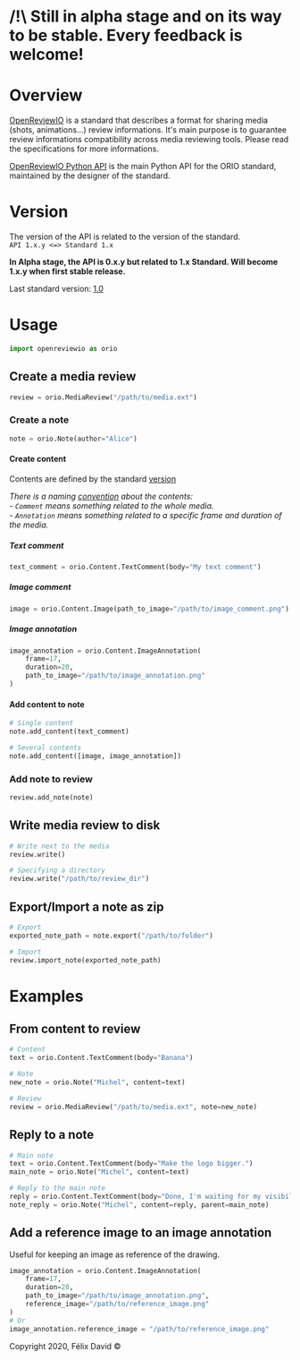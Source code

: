 # /!\ Still in alpha stage and on its way to be stable. Every feedback is welcome!


# Overview
[OpenReviewIO](https://openreviewio-standard-definition.readthedocs.io/fr/latest/README.html) is a standard that describes a format for sharing media (shots, animations...) review informations. 
It's main purpose is to guarantee review informations compatibility across media reviewing tools.
Please read the specifications for more informations.

[OpenReviewIO Python API](https://pypi.org/project/openreviewio/) is the main Python API for the ORIO standard, maintained by the designer of the standard.

# Version
The version of the API is related to the version of the standard.  
`API 1.x.y <=> Standard 1.x`

**In Alpha stage, the API is 0.x.y but related to 1.x Standard. Will become 1.x.y when first stable release.**

Last standard version: [1.0](https://openreviewio-standard-definition.readthedocs.io/fr/latest/Version_1-0.html)

# Usage
```python
import openreviewio as orio
```

## Create a media review
```python
review = orio.MediaReview("/path/to/media.ext")
```

### Create a note
```python
note = orio.Note(author="Alice")
```

#### Create content

Contents are defined by the standard [version](https://openreviewio-standard-definition.readthedocs.io/fr/latest/Version_1-0.html)

*There is a naming [convention](https://openreviewio-standard-definition.readthedocs.io/fr/latest/Standard_Definition.html#contenu) about the contents:  
    - `Comment` means something related to the whole media.  
    - `Annotation` means something related to a specific frame and duration of the media.*

##### Text comment
```python
text_comment = orio.Content.TextComment(body="My text comment")
```

##### Image comment
```python
image = orio.Content.Image(path_to_image="/path/to/image_comment.png")
```

##### Image annotation
```python
image_annotation = orio.Content.ImageAnnotation(
    frame=17,
    duration=20,
    path_to_image="/path/to/image_annotation.png"
)
```

#### Add content to note
```python
# Single content
note.add_content(text_comment)

# Several contents
note.add_content([image, image_annotation])
```

### Add note to review
```python
review.add_note(note)
```

## Write media review to disk
```python
# Write next to the media
review.write()

# Specifying a directory
review.write("/path/to/review_dir")
```

## Export/Import a note as zip
```python
# Export
exported_note_path = note.export("/path/to/folder")

# Import
review.import_note(exported_note_path)
```

# Examples
## From content to review
```python
# Content
text = orio.Content.TextComment(body="Banana")

# Note
new_note = orio.Note("Michel", content=text)

# Review
review = orio.MediaReview("/path/to/media.ext", note=new_note)
```

## Reply to a note 
```python
# Main note
text = orio.Content.TextComment(body="Make the logo bigger.")
main_note = orio.Note("Michel", content=text)

# Reply to the main note
reply = orio.Content.TextComment(body="Done, I'm waiting for my visibility payment.")
note_reply = orio.Note("Michel", content=reply, parent=main_note)
```

## Add a reference image to an image annotation

Useful for keeping an image as reference of the drawing.

```python
image_annotation = orio.Content.ImageAnnotation(
    frame=17,
    duration=20,
    path_to_image="/path/to/image_annotation.png",
    reference_image="/path/to/reference_image.png"
)
# Or
image_annotation.reference_image = "/path/to/reference_image.png"
```

Copyright 2020, Félix David ©
